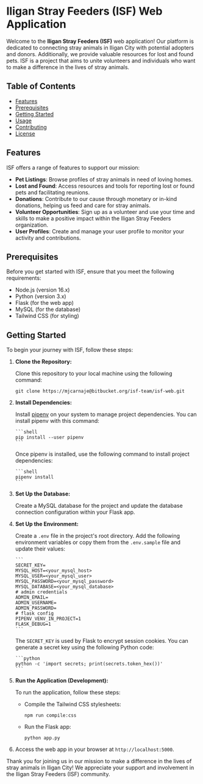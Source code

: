 # Iligan Stray Feeders (ISF) Web Application

Welcome to the **Iligan Stray Feeders (ISF)** web application! Our platform is dedicated to connecting stray animals in Iligan City with potential adopters and donors. Additionally, we provide valuable resources for lost and found pets. ISF is a project that aims to unite volunteers and individuals who want to make a difference in the lives of stray animals.

## Table of Contents

- [Features](#features)
- [Prerequisites](#prerequisites)
- [Getting Started](#getting-started)
- [Usage](#usage)
- [Contributing](#contributing)
- [License](#license)

## Features

ISF offers a range of features to support our mission:

- **Pet Listings**: Browse profiles of stray animals in need of loving homes.
- **Lost and Found**: Access resources and tools for reporting lost or found pets and facilitating reunions.
- **Donations**: Contribute to our cause through monetary or in-kind donations, helping us feed and care for stray animals.
- **Volunteer Opportunities**: Sign up as a volunteer and use your time and skills to make a positive impact within the Iligan Stray Feeders organization.
- **User Profiles**: Create and manage your user profile to monitor your activity and contributions.

## Prerequisites

Before you get started with ISF, ensure that you meet the following requirements:

- Node.js (version 16.x)
- Python (version 3.x)
- Flask (for the web app)
- MySQL (for the database)
- Tailwind CSS (for styling)

## Getting Started

To begin your journey with ISF, follow these steps:

1.  **Clone the Repository:**

    Clone this repository to your local machine using the following command:

    ```shell
    git clone https://mjcarnaje@bitbucket.org/isf-team/isf-web.git
    ```

2.  **Install Dependencies:**

    Install [pipenv](https://pipenv.pypa.io/en/latest/) on your system to manage project dependencies. You can install pipenv with this command:

        ```shell
        pip install --user pipenv
        ```

    Once pipenv is installed, use the following command to install project dependencies:

        ```shell
        pipenv install
        ```

3.  **Set Up the Database:**

    Create a MySQL database for the project and update the database connection configuration within your Flask app.

4.  **Set Up the Environment:**

    Create a `.env` file in the project's root directory. Add the following environment variables or copy them from the `.env.sample` file and update their values:

        ```
        SECRET_KEY=
        MYSQL_HOST=<your_mysql_host>
        MYSQL_USER=<your_mysql_user>
        MYSQL_PASSWORD=<your_mysql_password>
        MYSQL_DATABASE=<your_mysql_database>
        # admin credentials
        ADMIN_EMAIL=
        ADMIN_USERNAME=
        ADMIN_PASSWORD=
        # flask config
        PIPENV_VENV_IN_PROJECT=1
        FLASK_DEBUG=1
        ```

    The `SECRET_KEY` is used by Flask to encrypt session cookies. You can generate a secret key using the following Python code:

        ```python
        python -c 'import secrets; print(secrets.token_hex())'
        ```

5.  **Run the Application (Development):**

    To run the application, follow these steps:

    - Compile the Tailwind CSS stylesheets:

      ```shell
      npm run compile:css
      ```

    - Run the Flask app:

      ```shell
      python app.py
      ```

6.  Access the web app in your browser at `http://localhost:5000`.

Thank you for joining us in our mission to make a difference in the lives of stray animals in Iligan City! We appreciate your support and involvement in the Iligan Stray Feeders (ISF) community.
